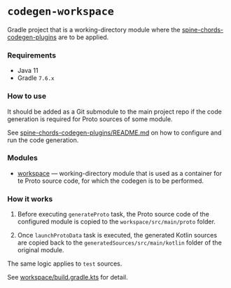 # `codegen-workspace`

Gradle project that is a working-directory module where the 
[spine-chords-codegen-plugins](https://github.com/SpineEventEngine/Chords/tree/master/codegen/plugins) 
are to be applied.

### Requirements

- Java 11
- Gradle `7.6.x`

### How to use

It should be added as a Git submodule to the main project repo if the code generation is required
for Proto sources of some module.

See [spine-chords-codegen-plugins/README.md](https://github.com/SpineEventEngine/Chords/tree/master/codegen/plugins/README.md)
on how to configure and run the code generation.

### Modules

- [workspace](workspace) — working-directory module that is used as a container 
  for te Proto source code, for which the codegen is to be performed.

### How it works

1. Before executing `generateProto` task, the Proto source code
   of the configured module is copied to the `workspace/src/main/proto` folder.

2. Once `launchProtoData` task is executed, the generated Kotlin sources
   are copied back to the `generatedSources/src/main/kotlin` folder of the original module.

The same logic applies to `test` sources.

See [workspace/build.gradle.kts](workspace/build.gradle.kts) for detail.
